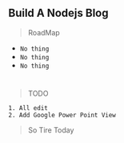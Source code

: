 ## Build A Nodejs Blog ##
> RoadMap <br>

-  `No thing`
-  `No thing`
-  `No thing`

#

> TODO <br>
 
`1. All edit  `<br>
`2. Add Google Power Point View `<br>


> So Tire Today